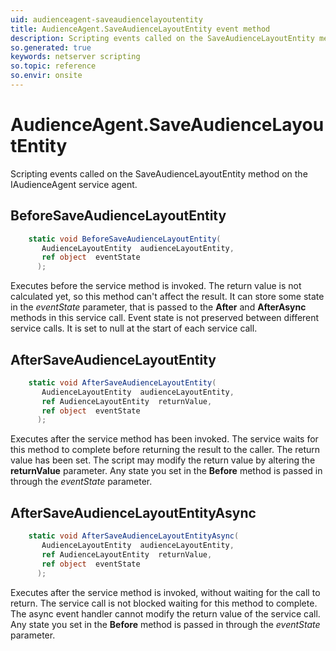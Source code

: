 ```yaml
---
uid: audienceagent-saveaudiencelayoutentity
title: AudienceAgent.SaveAudienceLayoutEntity event method
description: Scripting events called on the SaveAudienceLayoutEntity method on the AudienceAgent service agent.
so.generated: true
keywords: netserver scripting
so.topic: reference
so.envir: onsite
---
```

# AudienceAgent.SaveAudienceLayoutEntity

Scripting events called on the <see cref='M:IAudienceAgent.SaveAudienceLayoutEntity'>SaveAudienceLayoutEntity</see> method on the <see cref='IAudienceAgent'>IAudienceAgent</see>  service agent.

## BeforeSaveAudienceLayoutEntity
```cs
    static void BeforeSaveAudienceLayoutEntity(
       AudienceLayoutEntity  audienceLayoutEntity,
       ref object  eventState
      );
```
Executes before the service method is invoked.
The return value is not calculated yet, so this method can't affect the result.
It can store some state in the *eventState* parameter, that is passed to the **After** and **AfterAsync** methods in this service call.
Event state is not preserved between different service calls. It is set to null at the start of each service call.
## AfterSaveAudienceLayoutEntity
```cs
    static void AfterSaveAudienceLayoutEntity(
       AudienceLayoutEntity  audienceLayoutEntity,
       ref AudienceLayoutEntity  returnValue,
       ref object  eventState
      );
```
Executes after the service method has been invoked. The service waits for this method to complete before returning the result to the caller.
The return value has been set. The script may modify the return value by altering the **returnValue** parameter.
Any state you set in the **Before** method is passed in through the *eventState* parameter.
## AfterSaveAudienceLayoutEntityAsync
```cs
    static void AfterSaveAudienceLayoutEntityAsync(
       AudienceLayoutEntity  audienceLayoutEntity,
       ref AudienceLayoutEntity  returnValue,
       ref object  eventState
      );
```
Executes after the service method is invoked, without waiting for the call to return.
The service call is not blocked waiting for this method to complete.
The async event handler cannot modify the return value of the service call.
Any state you set in the **Before** method is passed in through the *eventState* parameter.

